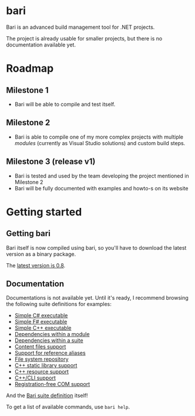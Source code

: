 bari
====

Bari is an advanced build management tool for .NET projects.

The project is already usable for smaller projects, but there is no documentation available yet.

# Roadmap #

## Milestone 1 ##

* Bari will be able to compile and test itself.

## Milestone 2 ##

* Bari is able to compile one of my more complex projects with multiple _modules_ (currently as Visual Studio solutions) and custom build steps.

## Milestone 3 (release v1) ##

* Bari is tested and used by the team developing the project mentioned in Milestone 2
* Bari will be fully documented with examples and howto-s on its website


# Getting started #
## Getting bari ##

Bari itself is now compiled using bari, so you'll have to download the latest version as a binary package. 

The [latest version is 0.8](https://github.com/vigoo/bari/releases/tag/0.8).

## Documentation ##
Documentations is not available yet. Until it's ready, I recommend browsing the following suite definitions for examples:

* [Simple C# executable](https://github.com/vigoo/bari/blob/master/systest/single-cs-exe/suite.yaml)
* [Simple F# executable](https://github.com/vigoo/bari/blob/master/systest/single-fs-exe/suite.yaml)
* [Simple C++ executable](https://github.com/vigoo/bari/tree/master/systest/single-cpp-exe)
* [Dependencies within a module](https://github.com/vigoo/bari/blob/master/systest/module-ref-test/suite.yaml)
* [Dependencies within a suite](https://github.com/vigoo/bari/blob/master/systest/suite-ref-test/suite.yaml)
* [Content files support](https://github.com/vigoo/bari/blob/master/systest/content-test/suite.yaml)
* [Support for reference aliases](https://github.com/vigoo/bari/blob/master/systest/alias-test/suite.yaml)
* [File system repository](https://github.com/vigoo/bari/blob/master/systest/fsrepo-test/suite.yaml) 
* [C++ static library support](https://github.com/vigoo/bari/blob/master/systest/static-lib-test/suite.yaml)
* [C++ resource support](https://github.com/vigoo/bari/blob/master/systest/cpp-rc-support/suite.yaml)
* [C++/CLI support](https://github.com/vigoo/bari/blob/master/systest/mixed-cpp-cli/suite.yaml)
* [Registration-free COM support](https://github.com/vigoo/bari/blob/master/systest/regfree-com-server/suite.yaml)

And the [Bari suite definition](https://github.com/vigoo/bari/blob/master/suite.yaml) itself! 

To get a list of available commands, use
`bari help`.
